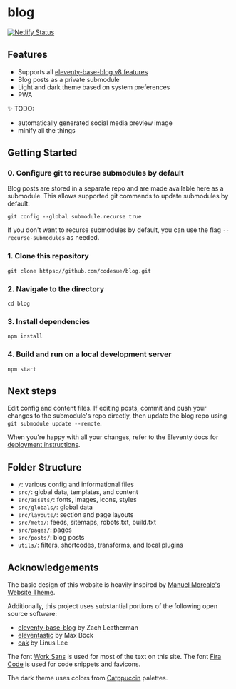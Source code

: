 # blog

[![Netlify Status](https://api.netlify.com/api/v1/badges/fb1b42e3-a4e3-404e-8ba3-13e9a9a55ffa/deploy-status)](https://app.netlify.com/sites/codesue/deploys)

## Features

- Supports all [eleventy-base-blog v8 features](https://github.com/11ty/eleventy-base-blog/tree/c9595d8f42752fa72c66991c71f281ea960840c9#features)
- Blog posts as a private submodule
- Light and dark theme based on system preferences
- PWA

✨ TODO:

- automatically generated social media preview image
- minify all the things

## Getting Started

### 0. Configure git to recurse submodules by default

Blog posts are stored in a separate repo and are made available here as a
submodule. This allows supported git commands to update submodules by default.

```
git config --global submodule.recurse true
```

If you don't want to recurse submodules by default, you can use the flag
`--recurse-submodules` as needed.

### 1. Clone this repository

```
git clone https://github.com/codesue/blog.git
```

### 2. Navigate to the directory

```
cd blog
```

### 3. Install dependencies

```
npm install
```

### 4. Build and run on a local development server

```
npm start
```

## Next steps

Edit config and content files. If editing posts, commit and push your changes to
the submodule's repo directly, then update the blog repo using
`git submodule update --remote`.

When you're happy with all your changes, refer
to the Eleventy docs for [deployment instructions](https://www.11ty.dev/docs/deployment/).

## Folder Structure

- `/`: various config and informational files
- `src/`: global data, templates, and content
- `src/assets/`: fonts, images, icons, styles
- `src/globals/`: global data
- `src/layouts/`: section and page layouts
- `src/meta/`: feeds, sitemaps, robots.txt, build.txt
- `src/pages/`: pages
- `src/posts/`: blog posts
- `utils/`: filters, shortcodes, transforms, and local plugins

## Acknowledgements

The basic design of this website is heavily inspired by
[Manuel Moreale's Website Theme](https://manuelmoreale.gumroad.com/l/manuwebsitetheme).

Additionally, this project uses substantial portions of the following open source software:

- [eleventy-base-blog](https://github.com/11ty/eleventy-base-blog) by Zach Leatherman
- [eleventastic](https://github.com/maxboeck/eleventastic) by Max Böck
- [oak](https://github.com/thesephist/oak) by Linus Lee

The font [Work Sans](https://github.com/weiweihuanghuang/Work-Sans) is used for
most of the text on this site. The font [Fira Code](https://github.com/tonsky/FiraCode)
is used for code snippets and favicons.

The dark theme uses colors from [Catppuccin](https://github.com/catppuccin/catppuccin) palettes.
